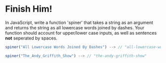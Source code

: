 # Finish Him!

In JavaScript, write a function 'spiner' that takes a string as an argument and returns the string as all lowercase words joined by dashes. Your function should account for upper/lower case inputs, as well as sentences __not__ seperated by spaces.

```javascript
spiner("All Lowercase Words Joined By Dashes") --> // "all-lowercase-words-joined-by-dashes"

spiner("The_Andy_Griffith_Show") --> // "the-andy-griffith-show"
```